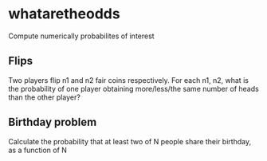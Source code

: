 # whataretheodds
Compute numerically probabilites of interest

## Flips

Two players flip n1 and n2 fair coins respectively. For each n1, n2, what is the probability of one player obtaining more/less/the same number of heads than the other player?

## Birthday problem

Calculate the probability that at least two of N people share their birthday, as a function of N